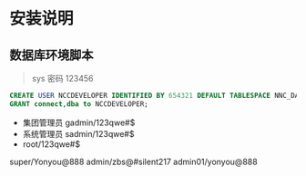 # 安装说明

## 数据库环境脚本

> sys 密码 123456

```sql
CREATE USER NCCDEVELOPER IDENTIFIED BY 654321 DEFAULT TABLESPACE NNC_DATA01 TEMPORARY TABLESPACE temp;
GRANT connect,dba to NCCDEVELOPER;
```

- 集团管理员 gadmin/123qwe#$
- 系统管理员 sadmin/123qwe#$
- root/123qwe#$

super/Yonyou@888
admin/zbs@#silent217
admin01/yonyou@888

